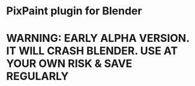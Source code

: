 # PixPaint plugin for Blender

# WARNING: EARLY ALPHA VERSION. IT WILL CRASH BLENDER. USE AT YOUR OWN RISK & SAVE REGULARLY
